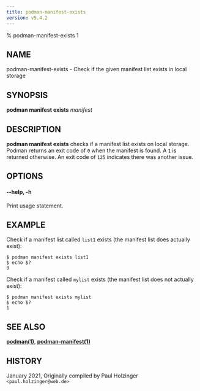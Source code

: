 ```yaml
---
title: podman-manifest-exists
version: v5.4.2
---
```


% podman-manifest-exists 1

## NAME
podman\-manifest\-exists - Check if the given manifest list exists in local storage

## SYNOPSIS
**podman manifest exists** *manifest*

## DESCRIPTION
**podman manifest exists** checks if a manifest list exists on local storage.
Podman returns an exit code of `0` when the manifest is found. A `1` is
returned otherwise.
An exit code of `125` indicates there was another issue.


## OPTIONS

#### **--help**, **-h**

Print usage statement.

## EXAMPLE

Check if a manifest list called `list1` exists (the manifest list does actually exist):
```
$ podman manifest exists list1
$ echo $?
0
```

Check if a manifest called `mylist` exists (the manifest list does not actually exist):
```
$ podman manifest exists mylist
$ echo $?
1
```

## SEE ALSO
**[podman(1)](podman.1.md)**, **[podman-manifest(1)](podman-manifest.1.md)**

## HISTORY
January 2021, Originally compiled by Paul Holzinger `<paul.holzinger@web.de>`
